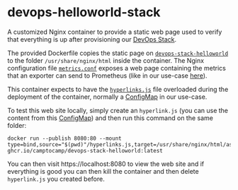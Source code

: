 # devops-helloworld-stack

A customized Nginx container to provide a static web page used to verify that everything is up after provisioning our [DevOps Stack](https://devops-stack.io).

The provided Dockerfile copies the static page on [`devops-stack-helloworld`](devops-stack-helloworld) to the folder `/usr/share/nginx/html` inside the container. The Nginx configuration file [`metrics.conf`](nginx_confs/metrics.conf) exposes a web page containing the metrics that an exporter can send to Prometheus (like in our use-case [here](https://github.com/camptocamp/devops-stack-helloworld-templates)).

This container expects to have the [`hyperlinks.js`](devops-stack-helloworld/assets/js/hyperlinks.js) file overloaded during the deployment of the container, normally a [ConfigMap](https://github.com/camptocamp/devops-stack-helloworld-templates/blob/main/apps/helloworld/templates/helloworld_hyperlinks_configmap.yaml) in our use-case.

To test this web site locally, simply create an `hyperlink.js` (you can use the content from this [ConfigMap](https://github.com/camptocamp/devops-stack-helloworld-templates/blob/main/apps/helloworld/templates/helloworld_hyperlinks_configmap.yaml)) and then run this command on the same folder:

```docker
docker run --publish 8080:80 --mount type=bind,source="$(pwd)"/hyperlinks.js,target=/usr/share/nginx/html/assets/js/hyperlinks.js,readonly ghcr.io/camptocamp/devops-stack-helloworld:latest
```

You can then visit https://localhost:8080 to view the web site and if everything is good you can then kill the container and then delete `hyperlink.js` you created before.
